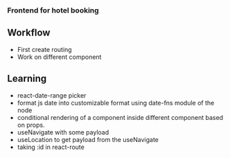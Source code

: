 ### Frontend for hotel booking

## Workflow
- First create routing
- Work on different component

## Learning
- react-date-range picker
- format js date into customizable format using date-fns module of the node
- conditional rendering of a component inside different component based on props.
- useNavigate with some payload
- useLocation to get payload from the useNavigate
- taking :id in react-route